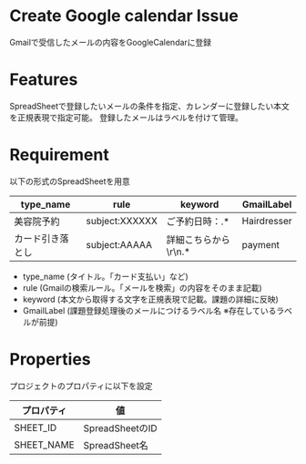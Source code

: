 # Create Google calendar Issue

Gmailで受信したメールの内容をGoogleCalendarに登録

# Features

SpreadSheetで登録したいメールの条件を指定、カレンダーに登録したい本文を正規表現で指定可能。
登録したメールはラベルを付けて管理。

# Requirement

以下の形式のSpreadSheetを用意

|  type_name|  rule |  keyword |  GmailLabel|
| ---- | ---- |---- | ---- |
|  美容院予約|  subject:XXXXXX  | ご予約日時：.*| Hairdresser|
|  カード引き落とし|  subject:AAAAA | 詳細こちらから\r\n.*  | payment|

- type_name (タイトル。「カード支払い」など)
- rule (Gmailの検索ルール。「メールを検索」の内容をそのまま記載)
- keyword (本文から取得する文字を正規表現で記載。課題の詳細に反映)
- GmailLabel (課題登録処理後のメールにつけるラベル名 ※存在しているラベルが前提)

# Properties
プロジェクトのプロパティに以下を設定

|プロパティ|値|
| ---- | ---- |
|SHEET_ID|SpreadSheetのID|
|SHEET_NAME|SpreadSheet名|

